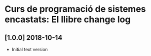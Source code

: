 # Curs de programació de sistemes encastats: El llibre change log

## [1.0.0] 2018-10-14
 - Initial text version
